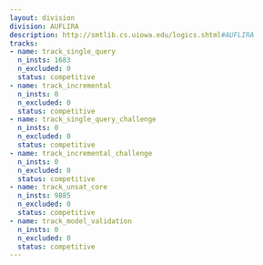 ```yaml
---
layout: division
division: AUFLIRA
description: http://smtlib.cs.uiowa.edu/logics.shtml#AUFLIRA
tracks:
- name: track_single_query
  n_insts: 1683
  n_excluded: 0
  status: competitive
- name: track_incremental
  n_insts: 0
  n_excluded: 0
  status: competitive
- name: track_single_query_challenge
  n_insts: 0
  n_excluded: 0
  status: competitive
- name: track_incremental_challenge
  n_insts: 0
  n_excluded: 0
  status: competitive
- name: track_unsat_core
  n_insts: 9885
  n_excluded: 0
  status: competitive
- name: track_model_validation
  n_insts: 0
  n_excluded: 0
  status: competitive
---
```


